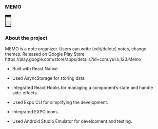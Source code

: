 <h3>MEMO</h3>

<img width="20" height="40" src="./Photo.png"></img>

<h3>About the project</h3>

<p> MEMO is a note organizer. Users can write (edit/delete) notes, change themes.
 Released on Google Play Store https://play.google.com/store/apps/details?id=com.yulia_123.Memo </p>

- Built with React Native.

- Used AsyncStorage for storing data.

- Integrated React Hooks for managing a component’s state and handle side-effects.

- Used Expo CLI for simplifying the development.

- Integrated EXPO icons.

- Used Android Studio Emulator for development and testing.

